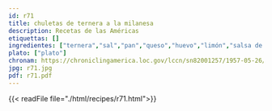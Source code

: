 ```yaml
---
id: r71
title: chuletas de ternera a la milanesa
description: Recetas de las Américas
etiquettas: []
ingredientes: ["ternera","sal","pan","queso","huevo","limón","salsa de tomate"]
plato: ["plato"]
chronam: https://chroniclingamerica.loc.gov/lccn/sn82001257/1957-05-26/ed-1/seq-5/
jpg: r71.jpg
pdf: r71.pdf
---
```


{{< readFile file="./html/recipes/r71.html">}}